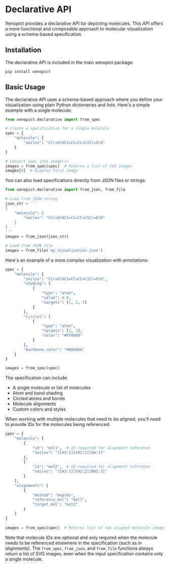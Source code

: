 # Declarative API

Xenopict provides a declarative API for depicting molecules. This API offers a more functional and composable approach to molecular visualization using a schema-based specification.

## Installation

The declarative API is included in the main xenopict package:

```console
pip install xenopict
```

## Basic Usage

The declarative API uses a schema-based approach where you define your visualization using plain Python dictionaries and lists. Here's a simple example with a single molecule:

```python
from xenopict.declarative import from_spec

# Create a specification for a single molecule
spec = {
    "molecule": {
        "smiles": "CC(=O)OC1=CC=CC=C1C(=O)O"
    }
}

# Convert spec into image(s)
images = from_spec(spec)  # Returns a list of SVG images
images[0]  # Display first image
```

You can also load specifications directly from JSON files or strings:

```python
from xenopict.declarative import from_json, from_file

# Load from JSON string
json_str = '''
{
    "molecule": {
        "smiles": "CC(=O)OC1=CC=CC=C1C(=O)O"
    }
}
'''
images = from_json(json_str)

# Load from JSON file
images = from_file('my_visualization.json')
```

Here's an example of a more complex visualization with annotations:

```python
spec = {
    "molecule": {
        "smiles": "CC(=O)OC1=CC=CC=C1C(=O)O",
        "shading": [
            {
                "type": "atom",
                "value": 0.8,
                "targets": [1, 2, 3]
            }
        ],
        "circles": [
            {
                "type": "atom",
                "targets": [1, 2],
                "color": "#FF0000"
            }
        ],
        "backbone_color": "#666666"
    }
}

images = from_spec(spec)
```

The specification can include:
- A single molecule or list of molecules
- Atom and bond shading
- Circled atoms and bonds
- Molecule alignments
- Custom colors and styles

When working with multiple molecules that need to be aligned, you'll need to provide IDs for the molecules being referenced:

```python
spec = {
    "molecule": [
        {
            "id": "mol1",  # ID required for alignment reference
            "smiles": "[CH3:1][CH2:2][OH:3]"
        },
        {
            "id": "mol2",  # ID required for alignment reference
            "smiles": "[CH3:1][CH2:2][NH2:3]"
        }
    ],
    "alignments": [
        {
            "method": "mapids",
            "reference_mol": "mol1",
            "target_mol": "mol2"
        }
    ]
}

images = from_spec(spec)  # Returns list of two aligned molecule images
```

Note that molecule IDs are optional and only required when the molecule needs to be referenced elsewhere in the specification (such as in alignments). The `from_spec`, `from_json`, and `from_file` functions always return a list of SVG images, even when the input specification contains only a single molecule. 